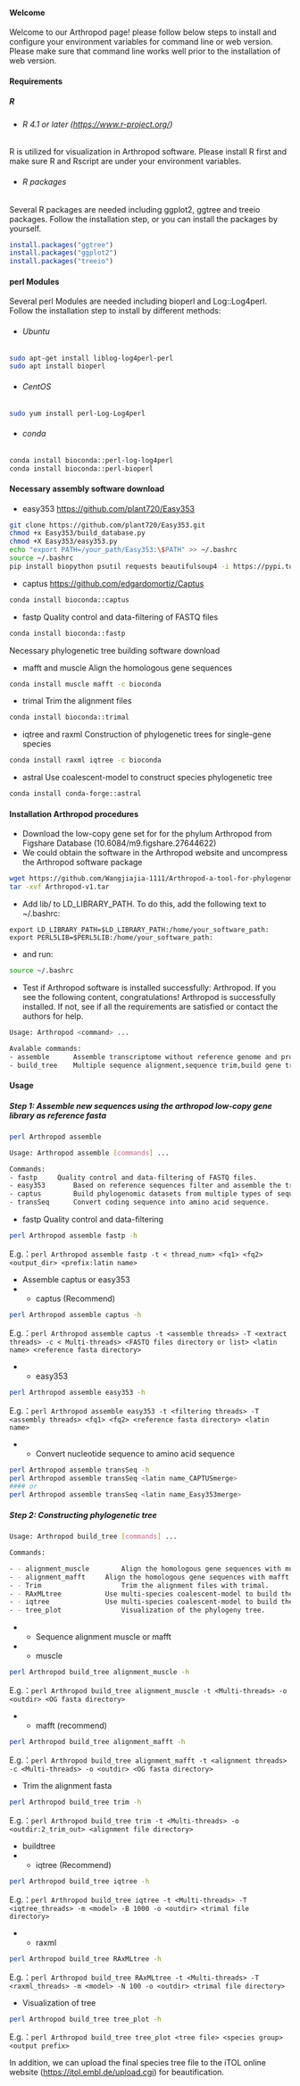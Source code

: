 #### Welcome
Welcome to our Arthropod page! please follow below steps to install and configure your environment variables for command line or web version. Please make sure that command line works well prior to the installation of web version.

#### Requirements
##### R
- ###### R 4.1 or later (https://www.r-project.org/)
R is utilized for visualization in Arthropod software. Please install R first and make sure R and Rscript are under your environment variables.
- ###### R packages
Several R packages are needed including ggplot2, ggtree and treeio packages. Follow the installation step, or you can install the packages by yourself.
```R
install.packages("ggtree")
install.packages("ggplot2")
install.packages("treeio")
```
#### perl Modules
Several perl Modules are needed including bioperl and Log::Log4perl. 
Follow the installation step to install by different methods:
- ###### Ubuntu
```bash
sudo apt-get install liblog-log4perl-perl
sudo apt install bioperl
```
- ###### CentOS
```bash
sudo yum install perl-Log-Log4perl
```
- ###### conda
```bash
conda install bioconda::perl-log-log4perl
conda install bioconda::perl-bioperl
```
#### Necessary assembly software download
- easy353	https://github.com/plant720/Easy353
```bash
git clone https://github.com/plant720/Easy353.git
chmod +x Easy353/build_database.py
chmod +X Easy353/easy353.py
echo "export PATH=/your_path/Easy353:\$PATH" >> ~/.bashrc
source ~/.bashrc
pip install biopython psutil requests beautifulsoup4 -i https://pypi.tuna.tsinghua.edu.cn/simple
```
- captus	https://github.com/edgardomortiz/Captus
```bash
conda install bioconda::captus
```
- fastp	Quality control and data-filtering of FASTQ files
```bash
conda install bioconda::fastp
```
Necessary phylogenetic tree building software download
- mafft and muscle	Align the homologous gene sequences
```bash
conda install muscle mafft -c bioconda
```
- trimal	Trim the alignment files
```bash
conda install bioconda::trimal
```
- iqtree and raxml	Construction of phylogenetic trees for single-gene species
```bash
conda install raxml iqtree -c bioconda
```
- astral	Use coalescent-model to construct species phylogenetic tree
```bash
conda install conda-forge::astral
```

#### Installation Arthropod procedures
- Download the low-copy gene set for for the phylum Arthropod from Figshare Database (10.6084/m9.figshare.27644622)
- We could obtain the software in the Arthropod website and uncompress the Arthropod software package
```bash
wget https://github.com/Wangjiajia-1111/Arthropod-a-tool-for-phylogenomic-research-in-arthropods/blob/main/Arthropod-v1.tar
tar -xvf Arthropod-v1.tar
```
- Add lib/ to LD_LIBRARY_PATH. To do this, add the following text to ~/.bashrc:
```text
export LD_LIBRARY_PATH=$LD_LIBRARY_PATH:/home/your_software_path:
export PERL5LIB=$PERL5LIB:/home/your_software_path:
```
- and run:
```bash
source ~/.bashrc
```
- Test if Arthropod software is installed successfully: Arthropod. If you see the following content, congratulations! Arthropod is successfully installed. If not, see if all the requirements are satisfied or contact the authors for help.
```bash
Usage: Arthropod <command> ...

Avalable commands:
- assemble    	Assemble transcriptome without reference genome and protein prediction
- build_tree	Multiple sequence alignment,sequence trim,build gene trees and the species tree
```

#### Usage
##### Step 1: Assemble new sequences using the arthropod low-copy gene library as reference fasta
```bash
perl Arthropod assemble

Usage: Arthropod assemble [commands] ...

Commands:
- fastp		Quality control and data-filtering of FASTQ files.
- easy353		Based on reference sequences filter and assemble the transcriptome, the whole genome or genome skimming sequencing data to recover - target genes.
- captus		Build phylogenomic datasets from multiple types of sequencing data based on reference sequences.
- transSeq		Convert coding sequence into amino acid sequence.
```
- fastp	Quality control and data-filtering
```bash
perl Arthropod assemble fastp -h
```
E.g.：`perl Arthropod assemble fastp -t < thread_num> <fq1> <fq2> <output_dir> <prefix:latin name>`
- Assemble	captus or easy353
- - captus (Recommend)
```bash
perl Arthropod assemble captus -h
```
E.g.：`perl Arthropod assemble captus -t <assemble threads> -T <extract threads> -c < Multi-threads> <FASTQ files directory or list> <latin name> <reference fasta directory>`
- - easy353
```bash
perl Arthropod assemble easy353 -h
```
E.g.：`perl Arthropod assemble easy353 -t <filtering threads> -T <assembly threads> <fq1> <fq2> <reference fasta directory> <latin name>`

- - Convert nucleotide sequence to amino acid sequence
```bash
perl Arthropod assemble transSeq -h
perl Arthropod assemble transSeq <latin name_CAPTUSmerge>
#### or
perl Arthropod assemble transSeq <latin name_Easy353merge>
```
##### Step 2: Constructing phylogenetic tree
```bash
Usage: Arthropod build_tree [commands] ...

Commands:

- - alignment_muscle		Align the homologous gene sequences with muscle.
- - alignment_mafft		Align the homologous gene sequences with mafft.
- - Trim					Trim the alignment files with trimal.
- - RAxMLtree			Use multi-species coalescent-model to build the phylogenetic trees with RAxML(gene tree) and ASTRAL(species tree).
- - iqtree				Use multi-species coalescent-model to build the phylogenetic trees with iqtree(gene tree) and ASTRAL(species tree).
- - tree_plot				Visualization of the phylogeny tree.
```

- - Sequence alignment	muscle or mafft
- - muscle
```bash
perl Arthropod build_tree alignment_muscle -h
```
E.g.：`perl Arthropod build_tree alignment_muscle -t <Multi-threads> -o <outdir> <OG fasta directory>`
- - mafft (recommend)
```bash
perl Arthropod build_tree alignment_mafft -h
```
E.g.：`perl Arthropod build_tree alignment_mafft -t <alignment threads> -c <Multi-threads> -o <outdir> <OG fasta directory>`
- Trim the alignment fasta
```bash
perl Arthropod build_tree trim -h
```
E.g.：`perl Arthropod build_tree trim -t <Multi-threads> -o <outdir:2_trim_out> <alignment file directory>`
- buildtree
- - iqtree (Recommend)
```bash
perl Arthropod build_tree iqtree -h
```
E.g.：`perl Arthropod build_tree iqtree -t <Multi-threads> -T <iqtree_threads> -m <model> -B 1000 -o <outdir> <trimal file directory>`
- - raxml
```bash
perl Arthropod build_tree RAxMLtree -h
```
E.g.：`perl Arthropod build_tree RAxMLtree -t <Multi-threads> -T <raxml_threads> -m <model> -N 100 -o <outdir> <trimal file directory>`
- Visualization of tree
```bash
perl Arthropod build_tree tree_plot -h
```
E.g.：`perl Arthropod build_tree tree_plot <tree file> <species group> <output prefix>`

In addition, we can upload the final species tree file to the iTOL online website (https://itol.embl.de/upload.cgi) for beautification.

